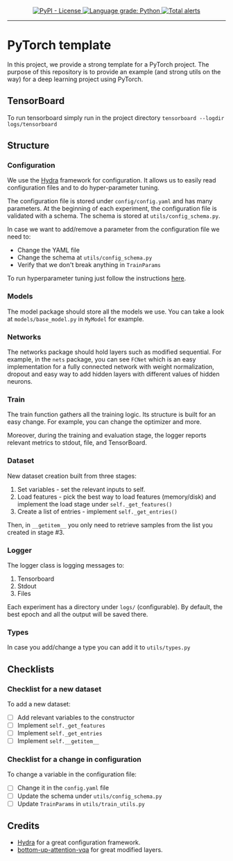 <p align="center">
  <a href="#">
    <img src="https://img.shields.io/github/license/itaigat/pytorch-template" alt="PyPI - License" />
  </a>
    <a href="https://lgtm.com/projects/g/itaigat/pytorch-template/context:python">
        <img alt="Language grade: Python" src="https://img.shields.io/lgtm/grade/python/g/itaigat/pytorch-template.svg?logo=lgtm&logoWidth=18"/>
    </a>
    <a href="https://lgtm.com/projects/g/itaigat/pytorch-template/alerts/">
        <img alt="Total alerts" src="https://img.shields.io/lgtm/alerts/g/itaigat/pytorch-template.svg?logo=lgtm&logoWidth=18"/>
    </a>
</p>

----------------------

# PyTorch template
In this project, we provide a strong template for a PyTorch project.
The purpose of this repository is to provide an example (and strong utils on the way) for a deep learning project using
PyTorch.
## TensorBoard
To run tensorboard simply run in the project directory `tensorboard --logdir logs/tensorboard`
## Structure
### Configuration
We use the [Hydra](https://github.com/facebookresearch/hydra) framework for configuration. It allows us to easily read
configuration files and to do hyper-parameter tuning.

The configuration file is stored under `config/config.yaml` and has many parameters. At the beginning of each experiment,
the configuration file is validated with a schema. The schema is stored at `utils/config_schema.py`.

In case we want to add/remove a parameter from the configuration file we need to:
* Change the YAML file
* Change the schema at `utils/config_schema.py`
* Verify that we don't break anything in `TrainParams`

To run hyperparameter tuning just follow the instructions
[here](https://hydra.cc/docs/tutorials/basic/running_your_app/multi-run).
### Models
The model package should store all the models we use. You can take a look at `models/base_model.py` in `MyModel`
for example.
### Networks
The networks package should hold layers such as modified sequential. For example, in the `nets` package, you can see
`FCNet` which is an easy implementation for a fully connected network with weight normalization, dropout and easy way to
add hidden layers with different values of hidden neurons.
### Train
The train function gathers all the training logic. Its structure is built for an easy change.
For example, you can change the optimizer and more.

Moreover, during the training and evaluation stage, the logger reports relevant metrics to stdout, file, and TensorBoard.
### Dataset
New dataset creation built from three stages:
1. Set variables - set the relevant inputs to self.
2. Load features - pick the best way to load features (memory/disk) and implement the load stage under `self._get_features()`
3. Create a list of entries - implement `self._get_entries()`

Then, in `__getitem__` you only need to retrieve samples from the list you created in stage #3.
### Logger
The logger class is logging messages to:
1. Tensorboard
2. Stdout
3. Files

Each experiment has a directory under `logs/` (configurable).
By default, the best epoch and all the output will be saved there.
### Types
In case you add/change a type you can add it to `utils/types.py`
## Checklists
### Checklist for a new dataset
To add a new dataset:
- [ ] Add relevant variables to the constructor
- [ ] Implement `self._get_features`
- [ ] Implement `self._get_entries`
- [ ] Implement `self.__getitem__`
### Checklist for a change in configuration
To change a variable in the configuration file:
- [ ] Change it in the `config.yaml` file
- [ ] Update the schema under `utils/config_schema.py`
- [ ] Update `TrainParams` in `utils/train_utils.py`
## Credits
* [Hydra](https://github.com/facebookresearch/hydra) for a great configuration framework.
* [bottom-up-attention-vqa](https://github.com/hengyuan-hu/bottom-up-attention-vqa) for great modified layers.